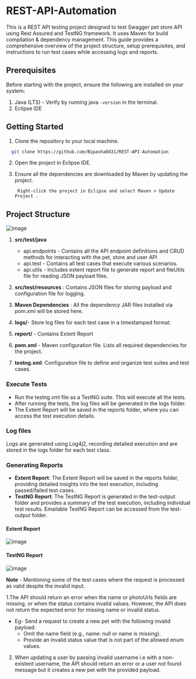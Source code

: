 # REST-API-Automation
This is a REST API testing project designed to test Swagger pet store API using Rest Assured and TestNG framework. It uses Maven for build compilation & dependency management. This guide provides a comprehensive overview of the project structure, setup prerequisites, and instructions to run test cases while accessing logs and reports.

## Prerequisites
Before starting with the project, ensure the following are installed on your system:
1. Java (LTS) - Verify by running java ``` -version ``` in the terminal.
2. Eclipse IDE

## Getting Started
1. Clone the repository to your local machine.
```bash
  git clone https://github.com/Bipasha0431/REST-API-Automation
```
2. Open the project in Eclipse IDE.
   
3. Ensure all the dependencies are downloaded by Maven by updating the project.
   
    ``
    Right-click the project in Eclipse and select Maven > Update Project
  .``
## Project Structure
![image](https://github.com/user-attachments/assets/76a2d12e-2e4e-48ff-96e4-c020fc690e1b)

1. **src/test/java**
   
   - api.endpoints - Contains all the API endpoint definitions and CRUD methods for interacting with the pet, store and user API
   - api.test - Contains all test cases that execute various scenarios.
   - api.utils - Includes extent report file to generate report and fileUtils file for reading JSON payload files.
      
2. **src/test/resources** : Contains JSON files for storing payload and configuration file for logging.
3. **Maven Dependencies** : All the dependency JAR files installed via pom.xml will be stored here.
4. **logs/**- Store log files for each test case in a timestamped format.
5. **report/** - Contains Extent Report
6. **pom.xml** - Maven configuration file. Lists all required dependencies for the project.
7. **testng.xml**: Configuration file to define and organize test suites and test cases.

### Execute Tests
- Run the testng.xml file as a TestNG suite. This will execute all the tests.
- After running the tests, the log files will be generated in the logs folder.
- The Extent Report will be saved in the reports folder, where you can access the test execution details.

### Log files
Logs are generated using Log4j2, recording detailed execution and are stored in the logs folder for each test class.

### Generating Reports
- **Extent Report**: The Extent Report will be saved in the reports folder, providing detailed insights into the test execution, including passed/failed test cases .
- **TestNG Report**: The TestNG Report is generated in the test-output folder and provides a summary of the test execution, including individual test results. Emailable TestNG Report can be accessed from the test-output folder.

#### Extent Report
![image](https://github.com/user-attachments/assets/207ab744-20fa-48c7-a6c7-ec09f98e07e0)

#### TestNG Report
![image](https://github.com/user-attachments/assets/7650da16-9ae2-4377-89e6-9142a83315bb)


**Note** - Mentioning some of the test cases where the request is processed as valid despite the invalid input.

1.The API should return an error when the name or photoUrls fields are missing, or when the status contains invalid values. However, the API does not return the expected error for missing name or invalid status.

  * Eg- Send a request to create a new pet with the following invalid payload:
      - Omit the name field (e.g., name: null or name is missing).
      - Provide an invalid status value that is not part of the allowed enum values.
        
2. When updating a user by passing invalid username i.e with a non-existent username, the API should return an error or a user not found message but it creates a new pet with the provided payload.

        

